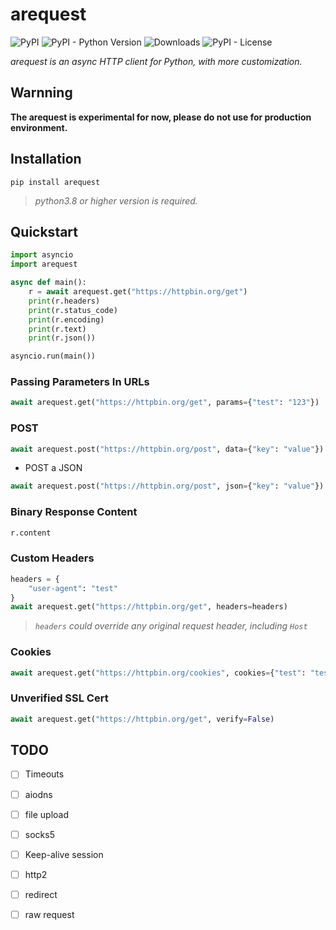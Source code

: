# arequest

![PyPI](https://img.shields.io/pypi/v/arequest) ![PyPI - Python Version](https://img.shields.io/pypi/pyversions/arequest) ![Downloads](https://pepy.tech/badge/arequest) ![PyPI - License](https://img.shields.io/pypi/l/arequest)

_arequest is an async HTTP client for Python, with more customization._


## Warnning

**The arequest is experimental for now, please do not use for production environment.**


## Installation

`pip install arequest`  

> *python3.8 or higher version is required.*  


## Quickstart

``` python
import asyncio
import arequest

async def main():
    r = await arequest.get("https://httpbin.org/get")
    print(r.headers)
    print(r.status_code)
    print(r.encoding)
    print(r.text)
    print(r.json())

asyncio.run(main())
```

### Passing Parameters In URLs

``` python
await arequest.get("https://httpbin.org/get", params={"test": "123"})
```

### POST

``` python
await arequest.post("https://httpbin.org/post", data={"key": "value"})
```

- POST a JSON

``` python
await arequest.post("https://httpbin.org/post", json={"key": "value"})
```

### Binary Response Content

``` python
r.content
```

### Custom Headers

``` python
headers = {
    "user-agent": "test"
}
await arequest.get("https://httpbin.org/get", headers=headers)
```

> *`headers` could override any original request header, including `Host`*


### Cookies

``` python
await arequest.get("https://httpbin.org/cookies", cookies={"test": "test"})
```

### Unverified SSL Cert

``` python
await arequest.get("https://httpbin.org/get", verify=False)
```


## TODO
- [ ] Timeouts
- [ ] aiodns
- [ ] file upload
- [ ] socks5
- [ ] Keep-alive session
- [ ] http2
- [ ] redirect
- [ ] raw request

